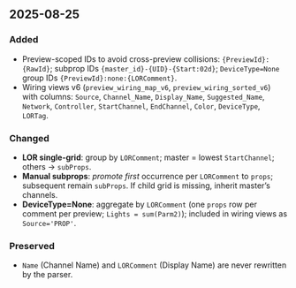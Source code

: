 ## 2025-08-25

### Added
- Preview-scoped IDs to avoid cross-preview collisions: `{PreviewId}:{RawId}`; subprop IDs `{master_id}-{UID}-{Start:02d}`; `DeviceType=None` group IDs `{PreviewId}:none:{LORComment}`.
- Wiring views v6 (`preview_wiring_map_v6`, `preview_wiring_sorted_v6`) with columns: `Source`, `Channel_Name`, `Display_Name`, `Suggested_Name`, `Network`, `Controller`, `StartChannel`, `EndChannel`, `Color`, `DeviceType`, `LORTag`.

### Changed
- **LOR single-grid**: group by `LORComment`; master = lowest `StartChannel`; others → `subProps`.
- **Manual subprops**: *promote first* occurrence per `LORComment` to `props`; subsequent remain `subProps`. If child grid is missing, inherit master’s channels.
- **DeviceType=None**: aggregate by `LORComment` (one `props` row per comment per preview; `Lights = sum(Parm2)`); included in wiring views as `Source='PROP'`.

### Preserved
- `Name` (Channel Name) and `LORComment` (Display Name) are never rewritten by the parser.
